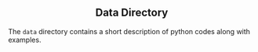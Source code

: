 <h2 align="center" style="font-color:blue;">
	Data Directory
</h2>

The `data` directory contains a short description of python codes along with examples.
